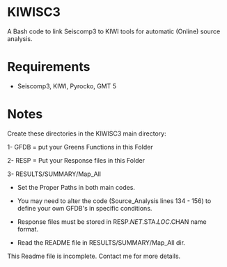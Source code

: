 # KIWISC3
A Bash code to link Seiscomp3 to KIWI tools for automatic (Online) source analysis.

# Requirements

- Seiscomp3, KIWI, Pyrocko, GMT 5 

# Notes

Create these directories in the KIWISC3 main directory:

1- GFDB = put your Greens Functions in this Folder

2- RESP = Put your Response files in this Folder

3- RESULTS/SUMMARY/Map_All


- Set the Proper Paths in both main codes.

- You may need to alter the code (Source_Analysis lines 134 - 156) to define your own GFDB's in specific conditions.

- Response files must be stored in RESP.$NET.$STA.$LOC.$CHAN name format.

- Read the README file in RESULTS/SUMMARY/Map_All dir.

This Readme file is incomplete. Contact me for more details.

